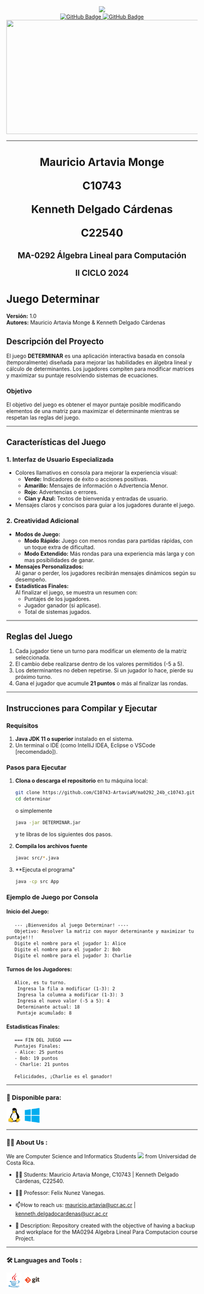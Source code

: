 <div id="header" align="center">
  <img src="https://media.giphy.com/media/M9gbBd9nbDrOTu1Mqx/giphy.gif" width="100"/>
</div>

<div id="badges" align="center">
  <a href="https://github.com/C10743-ArtaviaM">
    <img src="https://img.shields.io/badge/GitHub-000000?style=for-the-badge&logo=github&logoColor=white" alt="GitHub Badge"/>
    <a href="https://github.com/KenthsFa24">
    <img src="https://img.shields.io/badge/GitHub-000000?style=for-the-badge&logo=github&logoColor=white" alt="GitHub Badge"/>
  </a>
  </a>
</div>

<div align="center">
  <img src="https://media.giphy.com/media/dWesBcTLavkZuG35MI/giphy.gif" width="600" height="300"/>
</div>

---

<div align="center">
  <h1>
    <p>Mauricio Artavia Monge</p>
    <p>C10743</p>
    <p>Kenneth Delgado Cárdenas</p>
    <p>C22540</p>
  </h1>
</div>

<div align="center">
  <h2>
    <p>MA-0292 Álgebra Lineal para Computación</p>
    <p>II CICLO 2024</p>
  </h2>
</div>

# Juego Determinar

**Versión:** 1.0  
**Autores:** Mauricio Artavia Monge & Kenneth Delgado Cárdenas

## Descripción del Proyecto

El juego **DETERMINAR** es una aplicación interactiva basada en consola (temporalmente) diseñada para mejorar las habilidades en álgebra lineal y cálculo de determinantes. Los jugadores compiten para modificar matrices y maximizar su puntaje resolviendo sistemas de ecuaciones.

### Objetivo

El objetivo del juego es obtener el mayor puntaje posible modificando elementos de una matriz para maximizar el determinante mientras se respetan las reglas del juego.

---

## Características del Juego

### 1. Interfaz de Usuario Especializada

- Colores llamativos en consola para mejorar la experiencia visual:
  - **Verde:** Indicadores de éxito o acciones positivas.
  - **Amarillo:** Mensajes de información o Advertencia Menor.
  - **Rojo:** Advertencias o errores.
  - **Cian y Azul:** Textos de bienvenida y entradas de usuario.
- Mensajes claros y concisos para guiar a los jugadores durante el juego.

### 2. Creatividad Adicional

- **Modos de Juego:**
  - **Modo Rápido:** Juego con menos rondas para partidas rápidas, con un toque extra de dificultad.
  - **Modo Extendido:** Más rondas para una experiencia más larga y con mas posibilidades de ganar.
- **Mensajes Personalizados:**  
  Al ganar o perder, los jugadores recibirán mensajes dinámicos según su desempeño.
- **Estadísticas Finales:**  
  Al finalizar el juego, se muestra un resumen con:
  - Puntajes de los jugadores.
  - Jugador ganador (si aplicase).
  - Total de sistemas jugados.

---

## Reglas del Juego

1. Cada jugador tiene un turno para modificar un elemento de la matriz seleccionada.
2. El cambio debe realizarse dentro de los valores permitidos (-5 a 5).
3. Los determinantes no deben repetirse. Si un jugador lo hace, pierde su próximo turno.
4. Gana el jugador que acumule **21 puntos** o más al finalizar las rondas.

---

## Instrucciones para Compilar y Ejecutar

### Requisitos

1. **Java JDK 11 o superior** instalado en el sistema.
2. Un terminal o IDE (como IntelliJ IDEA, Eclipse o VSCode [recomendado]).

### Pasos para Ejecutar

1. **Clona o descarga el repositorio** en tu máquina local:
   ```bash
   git clone https://github.com/C10743-ArtaviaM/ma0292_24b_c10743.git
   cd determinar
   ```
   o simplemente
   ```bash
   java -jar DETERMINAR.jar
   ```
   y te libras de los siguientes dos pasos.
   
2. **Compila los archivos fuente**
   ```bash
   javac src/*.java
   ```
3. \*\*Ejecuta el programa"
   ```bash
   java -cp src App
   ```

### Ejemplo de Juego por Consola

#### Inicio del Juego:

```plaintext
   --- ¡Bienvenidos al juego Determinar! ----
   Objetivo: Resolver la matriz con mayor determinante y maximizar tu puntaje!!!
   Digite el nombre para el jugador 1: Alice
   Digite el nombre para el jugador 2: Bob
   Digite el nombre para el jugador 3: Charlie
```

#### Turnos de los Jugadores:

```plaintext
   Alice, es tu turno.
    Ingresa la fila a modificar (1-3): 2
    Ingresa la columna a modificar (1-3): 3
    Ingresa el nuevo valor (-5 a 5): 4
    Determinante actual: 18
    Puntaje acumulado: 8
```

#### Estadisticas Finales:

```plaintext
   === FIN DEL JUEGO ===
   Puntajes Finales:
   - Alice: 25 puntos
   - Bob: 19 puntos
   - Charlie: 21 puntos

   Felicidades, ¡Charlie es el ganador!
```

---

### 💾 Disponible para:

<div>
  <img src="https://github.com/devicons/devicon/blob/master/icons/linux/linux-original.svg" title="Linux" alt="Linux" width="40" height="40"/>&nbsp;
  <img src="https://github.com/devicons/devicon/blob/master/icons/windows8/windows8-original.svg" title="Windows" alt="Windows" width="40" height="40"/>&nbsp;
</div>

---

### :man_technologist: About Us :

We are Computer Science and Informatics Students <img src="https://media.giphy.com/media/WUlplcMpOCEmTGBtBW/giphy.gif" width="30"> from Universidad de Costa Rica.

- :man_technologist: Students: Mauricio Artavia Monge, C10743 | Kenneth Delgado Cárdenas, C22540.

- 👨‍🏫 Professor: Felix Nunez Vanegas.

- :mailbox:How to reach us: mauricio.artavia@ucr.ac.cr | kenneth.delgadocardenas@ucr.ac.cr

- :bookmark_tabs: Description: Repository created with the objective of having a backup and workplace for the MA0294 Algebra Lineal Para Computacion course Project.

---

### :hammer_and_wrench: Languages and Tools :

<div>
  <img src="https://github.com/devicons/devicon/blob/master/icons/java/java-original.svg" title="Java" alt="Java" width="40" height="40"/>&nbsp;
  <img src="https://github.com/devicons/devicon/blob/master/icons/git/git-original-wordmark.svg" title="Git" **alt="Git" width="40" height="40"/>
</div>
